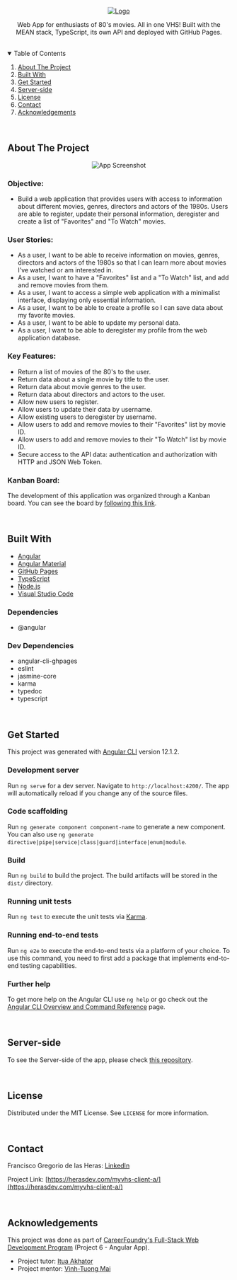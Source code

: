<!-- PROJECT LOGO -->
<p align="center">
  <a href="https://herasdev.com/myvhs-client-a/">
    <img src="https://user-images.githubusercontent.com/77192223/127869544-29e9bf29-c51d-4f29-9882-e3455dca44b8.png" alt="Logo">
  </a>
  <p align="center">
    Web App for enthusiasts of 80's movies. All in one VHS! Built with the MEAN stack, TypeScript, its own API and deployed with GitHub Pages.
  </p>
</p>

<br>

<!-- TABLE OF CONTENTS -->
<details open="open">
  <summary>Table of Contents</summary>
  <ol>
    <li><a href="#about-the-project">About The Project</a></li>
    <li><a href="#built-with">Built With</a></li>
    <li><a href="#get-started">Get Started</a></li>
    <li><a href="#server-side">Server-side</a></li>
    <li><a href="#license">License</a></li>
    <li><a href="#contact">Contact</a></li>
    <li><a href="#acknowledgements">Acknowledgements</a></li>
  </ol>
</details>

<br>

<!-- ABOUT THE PROJECT -->
## About The Project

<p align="center">
  <img src="https://user-images.githubusercontent.com/77192223/127869044-bbd84580-4d64-4a3c-bfc4-14ec062f5e6f.png" alt="App Screenshot">
</p>

### Objective:

- Build a web application that provides users with access to information about different movies, genres, directors and actors of the 1980s. Users are able to register, update their personal information, deregister and create a list of "Favorites" and "To Watch" movies.

### User Stories:

- As a user, I want to be able to receive information on movies, genres, directors and actors of the 1980s so that I can learn more about movies I’ve watched or am interested in.
- As a user, I want to have a "Favorites" list and a "To Watch" list, and add and remove movies from them.
- As a user, I want to access a simple web application with a minimalist interface, displaying only essential information.
- As a user, I want to be able to create a profile so I can save data about my favorite movies.
- As a user, I want to be able to update my personal data.
- As a user, I want to be able to deregister my profile from the web application database.

### Key Features:

- Return a list of movies of the 80's to the user.
- Return data about a single movie by title to the user.
- Return data about movie genres to the user.
- Return data about directors and actors to the user.
- Allow new users to register.
- Allow users to update their data by username.
- Allow existing users to deregister by username.
- Allow users to add and remove movies to their "Favorites" list by movie ID.
- Allow users to add and remove movies to their "To Watch" list by movie ID.
- Secure access to the API data: authentication and authorization with HTTP and JSON Web Token.

### Kanban Board:

The development of this application was organized through a Kanban board. You can see the board by [following this link](https://trello.com/b/RlvbRFix/project-achievement-6-myvhs-a).

<br>

<!-- BUILT WITH -->
## Built With

- [Angular](https://angular.io/)
- [Angular Material](https://material.angular.io/)
- [GitHub Pages](https://pages.github.com/)
- [TypeScript](https://www.typescriptlang.org/)
- [Node.js](https://nodejs.org/)
- [Visual Studio Code](https://code.visualstudio.com/)

### Dependencies

- @angular

### Dev Dependencies

- angular-cli-ghpages
- eslint
- jasmine-core
- karma
- typedoc
- typescript

<br>

<!-- GET STARTED -->
## Get Started

This project was generated with [Angular CLI](https://github.com/angular/angular-cli) version 12.1.2.

### Development server

Run `ng serve` for a dev server. Navigate to `http://localhost:4200/`. The app will automatically reload if you change any of the source files.

### Code scaffolding

Run `ng generate component component-name` to generate a new component. You can also use `ng generate directive|pipe|service|class|guard|interface|enum|module`.

### Build

Run `ng build` to build the project. The build artifacts will be stored in the `dist/` directory.

### Running unit tests

Run `ng test` to execute the unit tests via [Karma](https://karma-runner.github.io).

### Running end-to-end tests

Run `ng e2e` to execute the end-to-end tests via a platform of your choice. To use this command, you need to first add a package that implements end-to-end testing capabilities.

### Further help

To get more help on the Angular CLI use `ng help` or go check out the [Angular CLI Overview and Command Reference](https://angular.io/cli) page.

<br>

<!-- SERVER-SIDE -->
## Server-side

To see the Server-side of the app, please check [this repository](https://github.com/gregoriodelasheras/myvhs-server).

<br>

<!-- LICENSE -->
## License

Distributed under the MIT License. See `LICENSE` for more information.

<br>

<!-- CONTACT -->
## Contact

Francisco Gregorio de las Heras: [LinkedIn](https://www.linkedin.com/in/francisco-gregorio-de-las-heras/)

Project Link: [https://herasdev.com/myvhs-client-a/](https://herasdev.com/myvhs-client-a/)

<br>

<!-- ACKNOWLEDGEMENTS -->
## Acknowledgements

This project was done as part of [CareerFoundry's Full-Stack Web Development Program](https://careerfoundry.com/en/courses/become-a-web-developer/) (Project 6 - Angular App).

- Project tutor: [Itua Akhator](https://github.com/iakhator)
- Project mentor: [Vinh-Tuong Mai](https://github.com/mvtuong)
